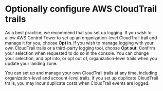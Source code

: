 # Optionally configure AWS CloudTrail trails<a name="configure-org-trails"></a>

As a best practice, we recommend that you set up logging\. If you wish to allow AWS Control Tower to set up an organization\-level CloudTrail trail and manage it for you, choose **Opt in**\. If you wish to manage logging with your own CloudTrail trails or a third\-party logging tool, choose **Opt out**\. Confirm your selection when requested to do so in the console\. You can change your selection, and opt into, or opt out of, organization\-level trails when you update your landing zone\.

You can set up and manage your own CloudTrail trails at any time, including organization\-level and account\-level trails\. If you set up duplicate CloudTrail trails, you may incur duplicate costs when CloudTrail events are logged\.